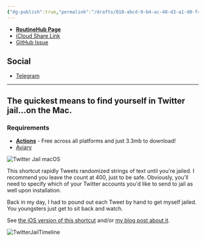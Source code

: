 ```yaml
---
{"dg-publish":true,"permalink":"/drafts/010-abcd-9-b4-ac-40-d3-a1-d0-f40-ecb-2-a1-c20/","dgHomeLink":true,"dgPassFrontmatter":false}
---
```



- [**RoutineHub Page**](https://routinehub.co/shortcut/11135)
- [iCloud Share Link](https://www.icloud.com/shortcuts/f9a9476c1f5242a48943791ac5187185)
- [GitHub Issue](https://github.com/extratone/i/issues/157)

## Social
- [Telegram](https://t.me/extratone/10343)

---

## The quickest means to find yourself in Twitter jail...on the Mac.

### Requirements
- [**Actions**](https://apps.apple.com/us/app/actions/id1586435171) - Free across all platforms and just 3.3mb to download!
- [Aviary](https://apps.apple.com/us/app/aviary-for-twitter/id1522043420) 

![Twitter Jail macOS](https://user-images.githubusercontent.com/43663476/154838012-2deb774f-6f02-4627-b8dd-f16286968621.png)

This shortcut rapidly Tweets randomized strings of text until you're jailed. I recommend you leave the count at 400, just to be safe. Obviously, you'll need to specify which of your Twitter accounts you'd like to send to jail as well upon installation.

Back in my day, I had to pound out each Tweet by hand to get myself jailed. You youngsters just get to sit back and watch.

See [the iOS version of this shortcut](https://routinehub.co/shortcut/11086/) and/or [my blog post about it](https://bilge.world/twitter-jail).

![TwitterJailTimeline](https://user-images.githubusercontent.com/43663476/153808840-473464ae-2922-45a9-a27b-46d0b7f3a247.png)